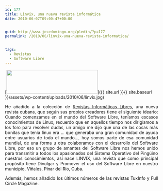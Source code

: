 ```yaml
---
id: 177
title: Linvix, una nueva revista informática
date: 2010-06-07T09:00:47+00:00


guid: http://www.josedomingo.org/pledin/?p=177
permalink: /2010/06/linvix-una-nueva-revista-informatica/

  
tags:
  - Revistas
  - Software Libre
---
```

[<img class="aligncenter size-medium wp-image-178" title="linvix" src="{{ site.url }}{{ site.baseurl }}/assets/wp-content/uploads/2010/06/linvix-300x78.jpg" alt="" width="300" height="78" srcset="https://www.josedomingo.org/pledin/wp-content/uploads/2010/06/linvix-300x78.jpg 300w, https://www.josedomingo.org/pledin/wp-content/uploads/2010/06/linvix.jpg 577w" sizes="(max-width: 300px) 100vw, 300px" />]({{ site.url }}{{ site.baseurl }}/assets/wp-content/uploads/2010/06/linvix.jpg)

<p style="text-align: justify;">
  He añadido a la colección de <a href="http://www.josedomingo.org/revistas">Revistas Informáticas Libres</a>, una nueva revista cubana, que según sus propios creadores tiene el siguiente ideario: Cuando comenzamos en el mundo del Software Libre, teníamos escasos conocimientos de Linux, recuerdo que en aquellos tiempo nos dirigíamos a los foro para resolver dudas, un amigo me dijo que una de las cosas más bonitas que tenia linux era … que generaba una gran comunidad de ayuda entre usuarios de todo el mundo…, hoy somos parte de esa comunidad mundial, de una forma u otra colaboramos con el desarrollo del Software Libre, por eso un grupo de amantes del Software Libre nos hemos unido para transmitir a todos los apasionados del Sistema Operativo del Pingüino nuestros conocimientos, así nace LINVIX, una revista que como principal propósito tiene Divulgar y Promover el uso del Software Libre en nuestro municipio, Viñales, Pinar del Rio, Cuba.
</p>

<p style="text-align: justify;">
  Además, hemos añadido los últimos números de las revistas TuxInfo y Full Circle Magazine.
</p>

<!-- AddThis Advanced Settings generic via filter on the_content -->

<!-- AddThis Share Buttons generic via filter on the_content -->
